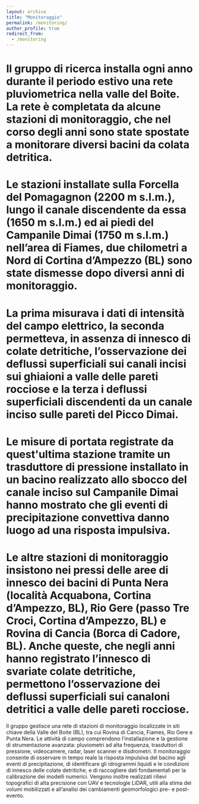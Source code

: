 ```yaml
---
layout: archive
title: "Monitoraggio"
permalink: /monitoring/
author_profile: true
redirect_from:
  - /monitoring
---
```


# Il gruppo di ricerca installa ogni anno durante il periodo estivo una rete pluviometrica nella valle del Boite. La rete è completata da alcune stazioni di monitoraggio, che nel corso degli anni sono state spostate a monitorare diversi bacini da colata detritica.
# Le stazioni installate sulla Forcella del Pomagagnon (2200 m s.l.m.), lungo il canale discendente da essa (1650 m s.l.m.) ed ai piedi del Campanile Dimai (1750 m s.l.m.) nell’area di Fiames, due chilometri a Nord di Cortina d’Ampezzo (BL) sono state dismesse dopo diversi anni di monitoraggio. 
# La prima misurava i dati di intensità del campo elettrico, la seconda permetteva, in assenza di innesco di colate detritiche, l’osservazione dei deflussi superficiali sui canali incisi sui ghiaioni a valle delle pareti rocciose e la terza i deflussi superficiali discendenti da un canale inciso sulle pareti del Picco Dimai. 
# Le misure di portata registrate da quest'ultima stazione tramite un trasduttore di pressione installato in un bacino realizzato allo sbocco del canale inciso sul Campanile Dimai hanno mostrato che gli eventi di precipitazione convettiva danno luogo ad una risposta impulsiva. 
# Le altre stazioni di monitoraggio insistono nei pressi delle aree di innesco dei bacini di Punta Nera (località Acquabona, Cortina d’Ampezzo, BL), Rio Gere (passo Tre Croci, Cortina d’Ampezzo, BL) e Rovina di Cancia (Borca di Cadore, BL). Anche queste, che negli anni hanno registrato l’innesco di svariate colate detritiche, permettono l’osservazione dei deflussi superficiali sui canaloni detritici a valle delle pareti rocciose.

Il gruppo gestisce una rete di stazioni di monitoraggio localizzate in siti chiave della Valle del Boite (BL), tra cui Rovina di Cancia, Fiames, Rio Gere e Punta Nera. Le attività di campo comprendono l’installazione e la gestione di strumentazione avanzata: pluviometri ad alta frequenza, trasduttori di pressione, videocamere, radar, laser scanner e disdrometri.
Il monitoraggio consente di osservare in tempo reale la risposta impulsiva del bacino agli eventi di precipitazione, di identificare gli idrogrammi liquidi e le condizioni di innesco delle colate detritiche, e di raccogliere dati fondamentali per la calibrazione dei modelli numerici.
Vengono inoltre realizzati rilievi topografici di alta precisione con UAV e tecnologie LiDAR, utili alla stima dei volumi mobilizzati e all’analisi dei cambiamenti geomorfologici pre- e post-evento.
